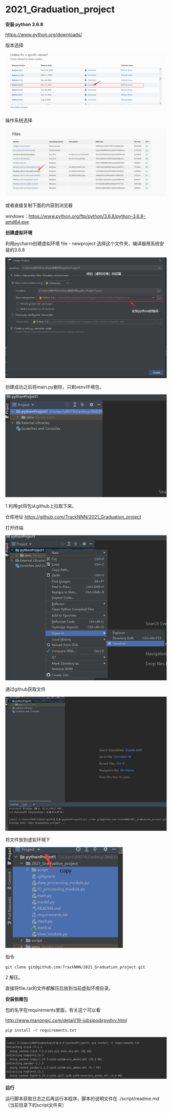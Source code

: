 # 2021_Graduation_project



**安装 python 3.6.8**

https://www.python.org/downloads/



版本选择

![image-20210407184210346](README.assets/image-20210407184210346.png)



操作系统选择

![image-20210407184327532](README.assets/image-20210407184327532.png)



或者直接复制下面的内容到浏览器

windows：https://www.python.org/ftp/python/3.6.8/python-3.6.8-amd64.exe



**创建虚拟环境**

利用pycharm创建虚拟环境  file - newproject  选择这个文件夹，编译器用系统安装的3.6.8

![image-20210602022332447](README.assets/image-20210602022332447.png)



创建成功之后将main.py删除，只剩venv环境包。

![image-20210602022656329](README.assets/image-20210602022656329.png)



1 利用git将包从github上拉取下来。

仓库地址 https://github.com/TrackNNN/2021_Graduation_project



 打开终端

![image-20210602023131570](README.assets/image-20210602023131570.png)

通过github获取文件

![image-20210602023233254](README.assets/image-20210602023233254.png)



将文件放到虚拟环境下

![image-20210602023450132](README.assets/image-20210602023450132.png)



指令

```shell
git clone git@github.com:TrackNNN/2021_Graduation_project.git
```



2 解压。

直接将file.rar的文件都解压后放到当前虚拟环境目录。





**安装依赖包**

包的名字在requirements里面，有关这个可以看

http://www.manongjc.com/detail/19-jubsipodirpvdvv.html

```shell
pip install -r requirements.txt
```

![image-20210602023657913](README.assets/image-20210602023657913.png)



**运行**

运行脚本获取日志之后再运行本程序，脚本的说明文件在 ./script/readme.md（当前目录下的script文件夹）

